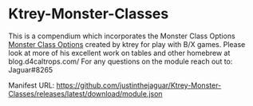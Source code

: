 # Ktrey-Monster-Classes
This is a compendium which incorporates the Monster Class Options [Monster Class Options](https://blog.d4caltrops.com/2021/11/monster-character-class-options.html) created by ktrey for play with B/X games. Please look at more of his excellent work on tables and other homebrew at blog.d4caltrops.com/
For any questions on the module reach out to: Jaguar#8265

Manifest URL: https://github.com/justinthejaguar/Ktrey-Monster-Classes/releases/latest/download/module.json
